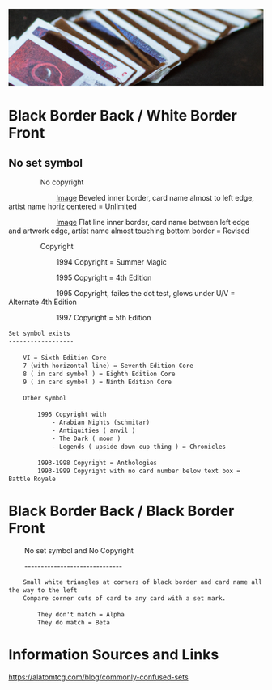 ![old cards](/assets/header.png)


# Black Border Back / White Border Front

## No set symbol
	
                No copyright
	 
                        [Image](/assets/unlimited.png) Beveled inner border, card name almost to left edge, artist name horiz centered  = Unlimited 

                        [Image](/assets/revised.png) Flat line inner border, card name between left edge and artwork edge, artist name almost touching bottom border = Revised

                Copyright
      
                        1994 Copyright = Summer Magic
		    
                        1995 Copyright = 4th Edition 
		    
                        1995 Copyright, failes the dot test, glows under U/V = Alternate 4th Edition 
		    
                        1997 Copyright = 5th Edition

	Set symbol exists
 	------------------

		VI = Sixth Edition Core
		7 (with horizontal line) = Seventh Edition Core
		8 ( in card symbol ) = Eighth Edition Core
		9 ( in card symbol ) = Ninth Edition Core

		Other symbol

			1995 Copyright with 
				- Arabian Nights (schmitar) 
				- Antiquities ( anvil ) 
				- The Dark ( moon ) 
				- Legends ( upside down cup thing ) = Chronicles
                  
			1993-1998 Copyright = Anthologies
			1993-1999 Copyright with no card number below text box = Battle Royale

    
# Black Border Back / Black Border Front

        No set symbol and No Copyright
 
        ------------------------------
       
		Small white triangles at corners of black border and card name all the way to the left
		Compare corner cuts of card to any card with a set mark.
		      
			They don't match = Alpha
			They do match = Beta



# Information Sources and Links

https://alatomtcg.com/blog/commonly-confused-sets



